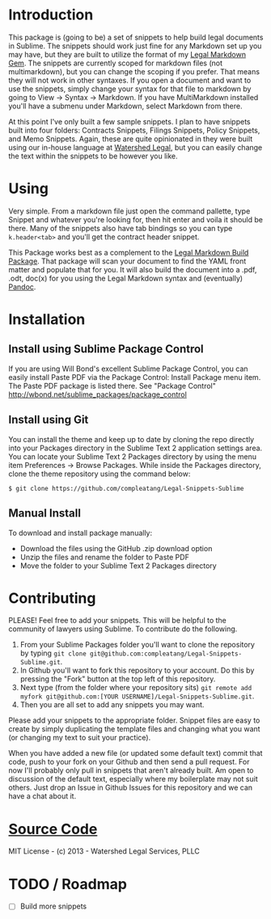 # Introduction

This package is (going to be) a set of snippets to help build legal documents in Sublime. The snippets should work just fine for any Markdown set up you may have, but they are built to utilize the format of my [Legal Markdown Gem](https://github.com/compleatang/legal-markdown). The snippets are currently scoped for markdown files (not multimarkdown), but you can change the scoping if you prefer. That means they will not work in other syntaxes. If you open a document and want to use the snippets, simply change your syntax for that file to markdown by going to View -> Syntax -> Markdown. If you have MultiMarkdown installed you'll have a submenu under Markdown, select Markdown from there.

At this point I've only built a few sample snippets. I plan to have snippets built into four folders: Contracts Snippets, Filings Snippets, Policy Snippets, and Memo Snippets. Again, these are quite opinionated in they were built using our in-house language at [Watershed Legal](http://watershedlegal.com), but you can easily change the text within the snippets to be however you like.

# Using

Very simple. From a markdown file just open the command pallette, type Snippet and whatever you're looking for, then hit enter and voila it should be there. Many of the snippets also have tab bindings so you can type `k.header<tab>` and you'll get the contract header snippet.

This Package works best as a complement to the [Legal Markdown Build Package](https://github.com/compleatang/Legal-Markdown-Sublime). That package will scan your document to find the YAML front matter and populate that for you. It will also build the document into a .pdf, .odt, doc(x) for you using the Legal Markdown syntax and (eventually) [Pandoc](http://johnmacfarlane.net/pandoc/).

# Installation

## Install using Sublime Package Control

If you are using Will Bond's excellent Sublime Package Control, you can easily install Paste PDF via the Package Control: Install Package menu item. The Paste PDF package is listed there. See "Package Control" http://wbond.net/sublime_packages/package_control

## Install using Git

You can install the theme and keep up to date by cloning the repo directly into your Packages directory in the Sublime Text 2 application settings area. You can locate your Sublime Text 2 Packages directory by using the menu item Preferences -> Browse Packages. While inside the Packages directory, clone the theme repository using the command below:

```
$ git clone https://github.com/compleatang/Legal-Snippets-Sublime
```

## Manual Install

To download and install package manually:

* Download the files using the GitHub .zip download option
* Unzip the files and rename the folder to Paste PDF
* Move the folder to your Sublime Text 2 Packages directory

# Contributing

PLEASE! Feel free to add your snippets. This will be helpful to the community of lawyers using Sublime. To contribute do the following.

1. From your Sublime Packages folder you'll want to clone the repository by typing `git clone git@github.com:compleatang/Legal-Snippets-Sublime.git`.
2. In Github you'll want to fork this repository to your account. Do this by pressing the "Fork" button at the top left of this repository.
3. Next type (from the folder where your repository sits) `git remote add myfork git@github.com:[YOUR USERNAME]/Legal-Snippets-Sublime.git`.
4. Then you are all set to add any snippets you may want.

Please add your snippets to the appropriate folder. Snippet files are easy to create by simply duplicating the template files and changing what you want (or changing my text to suit your practice).

When you have added a new file (or updated some default text) commit that code, push to your fork on your Github and then send a pull request. For now I'll probably only pull in snippets that aren't already built. Am open to discussion of the default text, especially where my boilerplate may not suit others. Just drop an Issue in Github Issues for this repository and we can have a chat about it.

# [Source Code](https://github.com/compleatang/Legal-Snippets-Sublime)

MIT License - (c) 2013 - Watershed Legal Services, PLLC

# TODO / Roadmap

- [ ] Build more snippets
